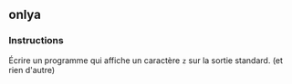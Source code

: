 ## onlya

### Instructions

Écrire un programme qui affiche un caractère `z` sur la sortie standard. (et rien d'autre)
